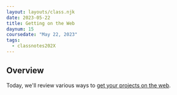 ```yaml
---
layout: layouts/class.njk
date: 2023-05-22
title: Getting on the Web
daynum: 15
coursedate: "May 22, 2023"
tags:
  - classnotes202X
---
```


## Overview

Today, we'll review various ways to [get your projects on the web](../../topics/getting_on_the_web/).
